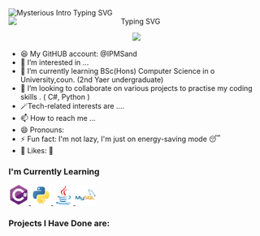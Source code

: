 <img src="https://readme-typing-svg.demolab.com/?lines=Hi!;I'm+Maheshika+Sandamini.&font=Orbitron&size=40&color=3498DB&center=true&vCenter=true&pause=1000&duration=2000&background=2C3E55&width=1000&height=100" alt="Mysterious Intro Typing SVG" style="display: block; margin: 0 auto;">

<div align="center"> <img src="https://readme-typing-svg.demolab.com/?lines=A+Computer+Science+Undergraduate.&font=Orbitron&size=20&color=3498DB&center=true&vCenter=true&pause=1000&duration=2000&background=00000000&width=1000" alt="Typing SVG" style="display: block; margin: 0 auto;"></div>

<p align="center">
  <kbd><img src ="https://media.giphy.com/media/v1.Y2lkPTc5MGI3NjExdjU2YWJ0eWEzejJyeHQxNHR6c2NkYTQxZHhvdXczZWRpazdza3R0MSZlcD12MV9zdGlja2Vyc19zZWFyY2gmY3Q9cw/XaLMI3Nf8BqpnNGZgg/giphy.gif" height="250"></kbd>
</p>

    
- 😆  My GitHUB account: @IPMSand                                                                                                  
- 👀 I’m interested in ...
- 🌱 I’m currently learning BSc(Hons) Computer Science in o University,coun. (2nd Yaer undergraduate)
- 💞️ I’m looking to collaborate on various projects to practise my coding skills . ( C#, Python )
- 🪄Tech-related interests are ....
- 📫 How to reach me ...
- 😄 Pronouns: 
- ⚡ Fun fact: I'm not lazy, I'm just on energy-saving mode 😴
- 🍫 Likes: 🍫



<h3 align="left">I'm Currently Learning </h3>
<p align="left"> <a href="https://www.w3schools.com/cs/" target="_blank" rel="noreferrer"> <img src="https://raw.githubusercontent.com/devicons/devicon/master/icons/csharp/csharp-original.svg" alt="csharp" width="40" height="40"/> </a> <a href="https://www.python.org" target="_blank" rel="noreferrer"> <img src="https://raw.githubusercontent.com/devicons/devicon/master/icons/python/python-original.svg" alt="python" width="40" height="40"/> </a><a href="https://www.java.com" target="_blank" rel="noreferrer"> <img src="https://raw.githubusercontent.com/devicons/devicon/master/icons/java/java-original.svg" alt="java" width="40" height="40"/> </a> <a href="https://www.mysql.com/" target="_blank" rel="noreferrer"> <img src="https://raw.githubusercontent.com/devicons/devicon/master/icons/mysql/mysql-original-wordmark.svg" alt="mysql" width="40" height="40"/> </a>  </p>
<h3 align="left">Projects I Have Done are: </h3>


<!---
IPMSand/IPMSand is a ✨ special ✨ repository because its `README.md` (this file) appears on your GitHub profile.
You can click the Preview link to take a look at your changes.
--->


